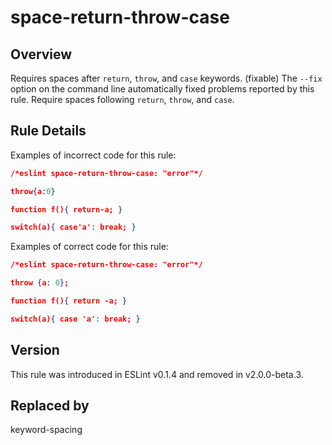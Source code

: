 
# space-return-throw-case
## Overview

Requires spaces after `return`, `throw`, and `case` keywords.
(fixable) The `--fix` option on the command line  automatically fixed problems reported by this rule.
Require spaces following `return`, `throw`, and `case`.
## Rule Details
Examples of incorrect code for this rule:

```json
/*eslint space-return-throw-case: "error"*/

throw{a:0}

function f(){ return-a; }

switch(a){ case'a': break; }
```
Examples of correct code for this rule:

```json
/*eslint space-return-throw-case: "error"*/

throw {a: 0};

function f(){ return -a; }

switch(a){ case 'a': break; }
```

## Version
This rule was introduced in ESLint v0.1.4
                 and removed in v2.0.0-beta.3.

## Replaced by
keyword-spacing